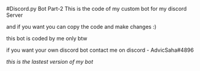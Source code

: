 #Discord.py Bot Part-2
This is the code of my custom bot for my discord Server

and if you want you can copy the code and make changes :)

this bot is coded by me only btw

if you want your own discord bot contact me on discord - AdvicSaha#4896

*this is the lastest version of my bot*
